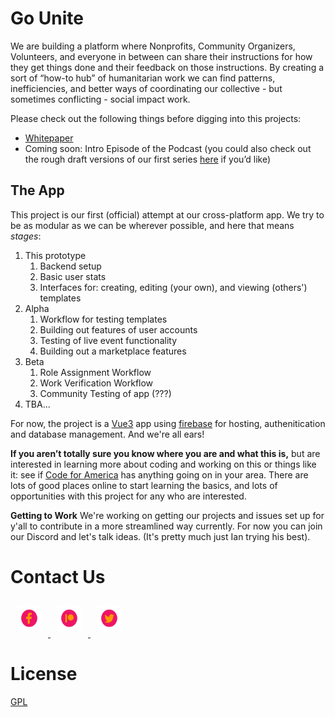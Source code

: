 # Go Unite

We are building a platform where Nonprofits, Community Organizers, Volunteers, and everyone in between can share their instructions for how they get things done and their feedback on those instructions. By creating a sort of “how-to hub” of humanitarian work we can find patterns, inefficiencies, and better ways of coordinating our collective - but sometimes conflicting - social impact work.

Please check out the following things before digging into this projects:
- [Whitepaper](gounite.xyz)
- Coming soon: Intro Episode of the Podcast (you could also check out the rough draft versions of our first series [here](patreon.com/gounite) if you’d like)

## The App

This project is our first (official) attempt at our cross-platform app. We try to be as modular as we can be wherever possible, and here that means *stages*:
1. This prototype
    1. Backend setup
    2. Basic user stats
    3. Interfaces for: creating, editing (your own), and viewing (others') templates
2. Alpha
    1. Workflow for testing templates
    2. Building out features of user accounts
    3. Testing of live event functionality
    4. Building out a marketplace features 
3. Beta
    1. Role Assignment Workflow
    2. Work Verification Workflow
    3. Community Testing of app (???)
4. TBA...

For now, the project is a [Vue3](https://vuejs.org/) app using [firebase](https://firebase.google.com/) for hosting, authenitication and database management. And we're all ears!


**If you aren’t totally sure you know where you are and what this is,** but are interested in learning more about coding and working on this or things like it: see if [Code for America](https://brigade.codeforamerica.org/) has anything going on in your area. There are lots of good places online to start learning the basics, and lots of opportunities with this project for any who are interested.

<!-- : # (**Conventions**) -->
<!-- : # (- Limit your commits to 1 a day per issue or project) -->

**Getting to Work**
We're working on getting our projects and issues set up for y'all to contribute in a more streamlined way currently. For now you can join our Discord and let's talk ideas. (It's pretty much just Ian trying his best).
<!-- Head over to the [projects tab](https://github.com/go-unite/prototype/projects) and see if anything sounds interesting to work on. These are meant to be tasks for a group to work through over time. Or if you’re in a more of a problem solving mood, grab an [issue](https://github.com/go-unite/prototype/issues) and have at it. -->

<!-- **Edits** -->
<!-- For small things, PLEASE go ahead and make a pull request. For anything else, have a look through the [issues](https://github.com/go-unite/prototype/issues), and if you don’t think your contribution is already being discussed feel free to [create a new one](https://help.github.com/en/articles/creating-an-issue). -->

# Contact Us
<a href="https://www.facebook.com/gounite.xyz" target="_blank">
  <img style="margin:10px; height:40px; width:40px" src="/readmeAssets/facebook_OP.png" alt="facebook icon"/>
</a>
<a href="https://www.patreon.com/gounite" target="_blank">
  <img style="margin:10px; height:40px; width:40px" src="/readmeAssets/patreon_OP.png" alt="patreon icon"/>
</a>
<a href="https://www.twitter.com/go_unite" target="_blank">
  <img style="margin:10px; height:40px; width:40px" src="/readmeAssets/twitter_OP.png" alt="twitter icon"/>
</a>

# License
[GPL](https://choosealicense.com/licenses/gpl-3.0/#)

<!-- # Special Thanks-->

